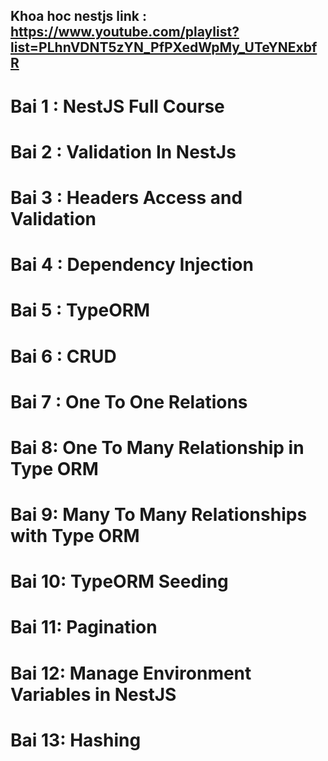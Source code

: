 ## Khoa hoc nestjs link : https://www.youtube.com/playlist?list=PLhnVDNT5zYN_PfPXedWpMy_UTeYNExbfR

# Bai 1 : NestJS Full Course

# Bai 2 : Validation In NestJs

# Bai 3 : Headers Access and Validation

# Bai 4 : Dependency Injection

# Bai 5 : TypeORM

# Bai 6 : CRUD

# Bai 7 : One To One Relations

# Bai 8: One To Many Relationship in Type ORM

# Bai 9: Many To Many Relationships with Type ORM

# Bai 10: TypeORM Seeding

# Bai 11: Pagination

# Bai 12: Manage Environment Variables in NestJS

# Bai 13: Hashing

